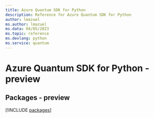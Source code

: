 ```yaml
---
title: Azure Quantum SDK for Python
description: Reference for Azure Quantum SDK for Python
author: lmazuel
ms.author: lmazuel
ms.data: 04/05/2023
ms.topic: reference
ms.devlang: python
ms.service: quantum
---
```

# Azure Quantum SDK for Python - preview
## Packages - preview
[!INCLUDE [packages](quantum-index.md)]